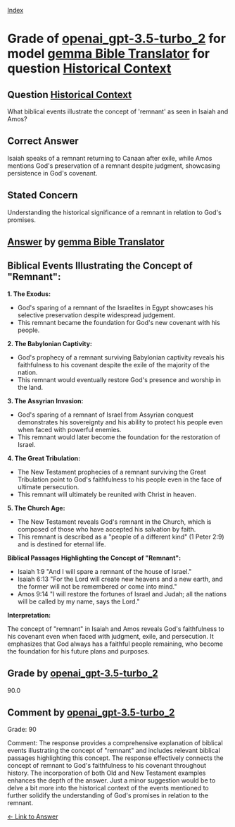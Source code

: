 
[Index](../../../../index.md)
# Grade of [openai_gpt-3.5-turbo_2](../../../grading_models/openai_gpt-3.5-turbo_2.md) for model [gemma Bible Translator](../../../answering_models/gemma_Bible_Translator.md) for question [Historical Context](../../../questions/Historical_Context.md)

## Question [Historical Context](../../../questions/Historical_Context.md)
What biblical events illustrate the concept of 'remnant' as seen in Isaiah and Amos?

## Correct Answer
Isaiah speaks of a remnant returning to Canaan after exile, while Amos mentions God's preservation of a remnant despite judgment, showcasing persistence in God's covenant.

## Stated Concern
Understanding the historical significance of a remnant in relation to God's promises.

## [Answer](../Historical_Context.md) by [gemma Bible Translator](../../../answering_models/gemma_Bible_Translator.md)
## Biblical Events Illustrating the Concept of "Remnant":

**1. The Exodus:**

* God's sparing of a remnant of the Israelites in Egypt showcases his selective preservation despite widespread judgement. 
* This remnant became the foundation for God's new covenant with his people.

**2. The Babylonian Captivity:**

* God's prophecy of a remnant surviving Babylonian captivity reveals his faithfulness to his covenant despite the exile of the majority of the nation.
* This remnant would eventually restore God's presence and worship in the land.

**3. The Assyrian Invasion:**

* God's sparing of a remnant of Israel from Assyrian conquest demonstrates his sovereignty and his ability to protect his people even when faced with powerful enemies.
* This remnant would later become the foundation for the restoration of Israel.

**4. The Great Tribulation:**

* The New Testament prophecies of a remnant surviving the Great Tribulation point to God's faithfulness to his people even in the face of ultimate persecution.
* This remnant will ultimately be reunited with Christ in heaven.

**5. The Church Age:**

* The New Testament reveals God's remnant in the Church, which is composed of those who have accepted his salvation by faith.
* This remnant is described as a "people of a different kind" (1 Peter 2:9) and is destined for eternal life.

**Biblical Passages Highlighting the Concept of "Remnant":**

* Isaiah 1:9 "And I will spare a remnant of the house of Israel."
* Isaiah 6:13 "For the Lord will create new heavens and a new earth, and the former will not be remembered or come into mind."
* Amos 9:14 "I will restore the fortunes of Israel and Judah; all the nations will be called by my name, says the Lord."

**Interpretation:**

The concept of "remnant" in Isaiah and Amos reveals God's faithfulness to his covenant even when faced with judgment, exile, and persecution. It emphasizes that God always has a faithful people remaining, who become the foundation for his future plans and purposes.

## Grade by [openai_gpt-3.5-turbo_2](../../../grading_models/openai_gpt-3.5-turbo_2.md)
90.0

## Comment by [openai_gpt-3.5-turbo_2](../../../grading_models/openai_gpt-3.5-turbo_2.md)
Grade: 90

Comment: The response provides a comprehensive explanation of biblical events illustrating the concept of "remnant" and includes relevant biblical passages highlighting this concept. The response effectively connects the concept of remnant to God's faithfulness to his covenant throughout history. The incorporation of both Old and New Testament examples enhances the depth of the answer. Just a minor suggestion would be to delve a bit more into the historical context of the events mentioned to further solidify the understanding of God's promises in relation to the remnant.

[&lt;- Link to Answer](../Historical_Context.md)
